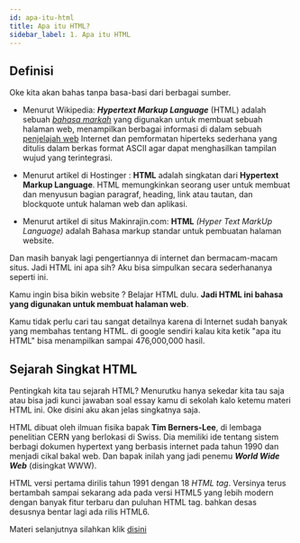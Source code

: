 ```yaml
---
id: apa-itu-html
title: Apa itu HTML?
sidebar_label: 1. Apa itu HTML
---
```


## Definisi
Oke kita akan bahas tanpa basa-basi dari berbagai sumber.

- Menurut Wikipedia:
_**Hypertext Markup Language**_ (HTML) adalah sebuah _[bahasa markah](https://id.wikipedia.org/wiki/Bahasa_markah "Bahasa markah")_ yang digunakan untuk membuat sebuah halaman web, menampilkan berbagai informasi di dalam sebuah [penjelajah web](https://id.wikipedia.org/wiki/Penjelajah_web "Penjelajah web") Internet dan pemformatan hiperteks sederhana yang ditulis dalam berkas format ASCII agar dapat menghasilkan tampilan wujud yang terintegrasi.

- Menurut artikel di Hostinger :
**HTML** adalah singkatan dari **Hypertext Markup Language**. HTML memungkinkan seorang user untuk membuat dan menyusun bagian paragraf, heading, link atau tautan, dan blockquote untuk halaman web dan aplikasi.

- Menurut artikel di situs Makinrajin.com:
**HTML** _(Hyper Text MarkUp Language)_ adalah Bahasa markup standar untuk pembuatan halaman website.

Dan masih banyak lagi pengertiannya di internet dan bermacam-macam situs. Jadi HTML ini apa sih? Aku bisa simpulkan secara sederhananya seperti ini.

Kamu ingin bisa bikin website ? Belajar HTML dulu. **Jadi HTML ini bahasa yang digunakan untuk membuat halaman web**.

Kamu tidak perlu cari tau sangat detailnya karena di Internet sudah banyak yang membahas tentang HTML. di google sendiri kalau kita ketik "apa itu HTML" bisa menampilkan sampai 476,000,000 hasil.

## Sejarah Singkat HTML
Pentingkah kita tau sejarah HTML? Menurutku hanya sekedar kita tau saja atau bisa jadi kunci jawaban soal essay kamu di sekolah kalo ketemu materi HTML  ini. Oke disini aku akan jelas singkatnya saja.

HTML dibuat oleh ilmuan fisika bapak **Tim Berners-Lee**, di lembaga penelitian CERN yang berlokasi di Swiss. Dia memiliki ide tentang sistem berbagi dokumen hypertext yang berbasis internet pada tahun 1990 dan menjadi cikal bakal web. Dan bapak inilah yang jadi penemu ***World Wide Web***  (disingkat WWW). 

HTML versi pertama dirilis tahun 1991 dengan 18 *HTML tag*. Versinya terus bertambah sampai sekarang ada pada versi HTML5 yang lebih modern dengan banyak fitur terbaru dan puluhan HTML tag. bahkan desas desusnya bentar lagi ada rilis HTML6.

Materi selanjutnya silahkan klik [disini](https://github.com/itokun99/belajar-cepat-html/tree/master/2.%20Sintak%20dan%20Struktur%20dasar%20HTML) 
